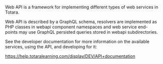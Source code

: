 Web API is a framework for implementing different types of web services in Totara.

Web API is described by a GraphQL schema, resolvers are implemented
as PHP classes in webapi component namespaces and web service end-points
may use GraphQL persisted queries stored in webapi subdirectories.

See the developer documentation for more information on the available services,
using the API, and developing for it:

https://help.totaralearning.com/display/DEV/API+documentation

